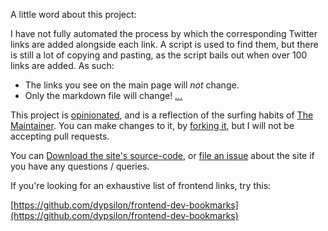 A little word about this project:

I have not fully automated the process by which the corresponding Twitter links are added alongside each link. A script is used to find them, but there is still a lot of copying and pasting, as the script bails out when over 100 links are added. As such:

* The links you see on the main page will _not_ change.
* Only the markdown file will change! [...](http://markdownlink.com/)

This project is [opinionated](http://gettingreal.37signals.com/ch04_Make_Opinionated_Software.php), and is a reflection of the surfing habits of  [The Maintainer](http://www.higg.im/).
You can make changes to it, by [forking it](https://github.com/SoHiggo/webdev-links/fork), but I will not be accepting pull requests.

You can [Download the site's source-code](https://github.com/SoHiggo/webdev-links/archive/gh-pages.zip), or [file an issue](https://github.com/SoHiggo/webdev-links/issues) about the site if you have any questions / queries.

If you're looking for an exhaustive list of frontend links, try this:

[https://github.com/dypsilon/frontend-dev-bookmarks](https://github.com/dypsilon/frontend-dev-bookmarks)

